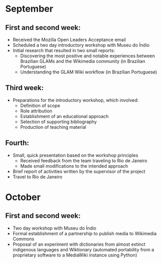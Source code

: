 # September

## First and second week:
* Received the Mozilla Open Leaders Acceptance email
* Scheduled a two day introductory workshop with Museu do Índio
* Initial research that resulted in two small reports:
  * Discovering the most positive and notable experiences between Brazilian GLAMs and the Wikimedia community (in Brazilian Portuguese)
  * Understanding the GLAM Wiki workflow (in Brazilian Portuguese)

## Third week:
* Preparations for the introductory workshop, which involved:
  * Definition of scope
  * Role attribution
  * Establishment of an educational approach
  * Selection of supporting bibliography
  * Production of teaching material

## Fourth:
* Small, quick presentation based on the workshop principles
  * Received feedback from the team traveling to Rio de Janeiro
  * Made small modifications to the intended approach
* Brief report of activities written by the supervisor of the project
* Travel to Rio de Janeiro

# October

## First and second week:
* Two day workshop with Museu do Índio
* Formal establishment of a partnership to publish media to Wikimedia Commons
* Proposal of an experiment with dictionaries from almost extinct indigenous languages and Wiktionary (automated portability from a proprietary software to a MediaWiki instance using Python)